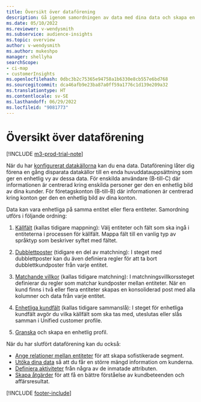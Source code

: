 ```yaml
---
title: Översikt över dataförening
description: Gå igenom samordningen av data med dina data och skapa en enda datauppsättning med Unified customer profile.
ms.date: 05/10/2022
ms.reviewer: v-wendysmith
ms.subservice: audience-insights
ms.topic: overview
author: v-wendysmith
ms.author: mukeshpo
manager: shellyha
searchScope:
- ci-map
- customerInsights
ms.openlocfilehash: 0dbc3b2c75365e94758a1b6330e8cb557e6bd768
ms.sourcegitcommit: dca46afb9e23ba87a0ff59a1776c1d139e209a32
ms.translationtype: HT
ms.contentlocale: sv-SE
ms.lasthandoff: 06/29/2022
ms.locfileid: "9081773"
---
```

# <a name="data-unification-overview"></a>Översikt över dataförening

[!INCLUDE [m3-prod-trial-note](includes/m3-prod-trial-note.md)]

När du har [konfigurerat datakällorna](data-sources.md) kan du ena data. Dataförening låter dig förena en gång disparata datakällor till en enda huvuddatauppsättning som ger en enhetlig vy av dessa data. För enskilda användare (B-till-C) där informationen är centrerad kring enskilda personer ger den en enhetlig bild av dina kunder. För företagskonton (B-till-B) där informationen är centrerad kring konton ger den en enhetlig bild av dina konton.

Data kan vara enhetliga på samma entitet eller flera entiteter. Samordning utförs i följande ordning:

1. [Källfält](map-entities.md) (kallas tidigare mappning): Välj entiteter och fält som ska ingå i entiteterna i processen för källfält. Mappa fält till en vanlig typ av språktyp som beskriver syftet med fältet.

1. [Dubblettposter](remove-duplicates.md) (tidigare en del av matchning): I steget med dubblettposter kan du även definiera regler för att ta bort dubblettkundposter från varje entitet.

1. [Matchande villkor](match-entities.md) (kallas tidigare matchning): I matchningsvillkorssteget definierar du regler som matchar kundposter mellan entiteter. När en kund finns i två eller flera entiteter skapas en konsoliderad post med alla kolumner och data från varje entitet.

1. [Enhetliga kundfält](merge-entities.md) (kallas tidigare sammanslå): I steget för enhetliga kundfält avgör du vilka källfält som ska tas med, uteslutas eller slås samman i Unified customer profile.  

1. [Granska](review-unification.md) och skapa en enhetlig profil.

När du har slutfört dataförening kan du också:

- [Ange relationer mellan entiteter](relationships.md) för att skapa sofistikerade segment.
- [Utöka dina data](enrichment-hub.md) så att du får en större mängd information om kunderna.
- [Definiera aktiviteter](activities.md) från några av de inmatade attributen.
- [Skapa åtgärder](measures.md) för att få en bättre förståelse av kundbeteenden och affärsresultat.

[!INCLUDE [footer-include](includes/footer-banner.md)]
